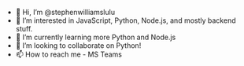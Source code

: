 - 👋 Hi, I’m @stephenwilliamslulu
- 👀 I’m interested in JavaScript, Python, Node.js, and mostly backend stuff.
- 🌱 I’m currently learning more Python and Node.js
- 💞️ I’m looking to collaborate on Python!
- 📫 How to reach me - MS Teams

<!---
stephenwilliamslulu/stephenwilliamslulu is a ✨ special ✨ repository because its `README.md` (this file) appears on your GitHub profile.
You can click the Preview link to take a look at your changes.
--->
